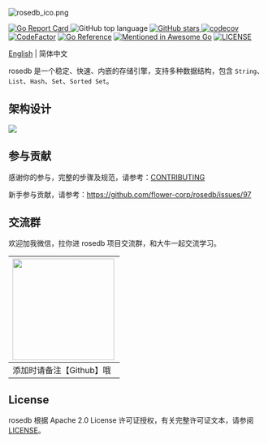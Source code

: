 ![rosedb_ico.png](https://i.loli.net/2021/04/28/gIL2FXZcOesPmyD.png)

[![Go Report Card](https://goreportcard.com/badge/github.com/roseduan/rosedb)&nbsp;](https://goreportcard.com/report/github.com/roseduan/rosedb)![GitHub top language](https://img.shields.io/github/languages/top/roseduan/rosedb)&nbsp;[![GitHub stars](https://img.shields.io/github/stars/roseduan/rosedb)&nbsp;](https://github.com/roseduan/rosedb/stargazers)[![codecov](https://codecov.io/gh/flower-corp/rosedb/branch/main/graph/badge.svg)](https://codecov.io/gh/flower-corp/rosedb) [![CodeFactor](https://www.codefactor.io/repository/github/flower-corp/rosedb/badge)](https://www.codefactor.io/repository/github/flower-corp/rosedb) [![Go Reference](https://pkg.go.dev/badge/github.com/roseduan/rosedb.svg)](https://pkg.go.dev/github.com/roseduan/rosedb) [![Mentioned in Awesome Go](https://awesome.re/mentioned-badge.svg)](https://github.com/avelino/awesome-go#database) [![LICENSE](https://img.shields.io/github/license/flower-corp/rosedb.svg?style=flat-square)](https://github.com/flower-corp/rosedb/blob/main/LICENSE)

[English](https://github.com/roseduan/rosedb#rosedb) | 简体中文

rosedb 是一个稳定、快速、内嵌的存储引擎，支持多种数据结构，包含 `String`、`List`、`Hash`、`Set`、`Sorted Set`。

## 架构设计

![](https://github.com/flower-corp/rosedb/blob/main/resource/img/design-overview-rosedb.png)

## 参与贡献

感谢你的参与，完整的步骤及规范，请参考：[CONTRIBUTING](https://github.com/roseduan/rosedb/blob/main/CONTRIBUTING.md)

新手参与贡献，请参考：https://github.com/flower-corp/rosedb/issues/97

## 交流群

欢迎加我微信，拉你进 rosedb 项目交流群，和大牛一起交流学习。

| <img src="https://i.loli.net/2021/05/06/tGTH7SXg8w95slA.jpg" width="200px" align="left"/> |
| ------------------------------------------------------------ |
| 添加时请备注【Github】哦                                     |

## License

rosedb 根据 Apache 2.0 License 许可证授权，有关完整许可证文本，请参阅 [LICENSE](https://github.com/roseduan/rosedb/blob/main/LICENSE)。

